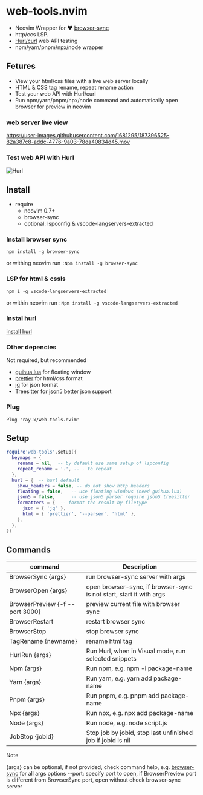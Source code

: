# web-tools.nvim

- Neovim Wrapper for ❤️ [browser-sync](https://github.com/BrowserSync/browser-sync)
- http/ccs LSP.
- [Hurl/curl](https://hurl.dev/) web API testing
- npm/yarn/pnpm/npx/node wrapper

## Fetures

- View your html/css files with a live web server locally
- HTML & CSS tag rename, repeat rename action
- Test your web API with Hurl/curl
- Run npm/yarn/pnpm/npx/node command and automatically open browser for preview in neovim

### web server live view

https://user-images.githubusercontent.com/1681295/187396525-82a387c8-addc-4776-9a03-78da40834d45.mov

### Test web API with Hurl

![Hurl](https://user-images.githubusercontent.com/1681295/213343683-fae07050-7e9b-45e2-a0f3-380d94105578.jpg)

## Install

- require
  - neovim 0.7+
  - browser-sync
  - optional: lspconfig & vscode-langservers-extracted

### Install browser sync

```shell
npm install -g browser-sync
```
or withing neovim run `:Npm install -g browser-sync`

### LSP for html & cssls

```shell
npm i -g vscode-langservers-extracted
```

or within neovim run `:Npm install -g vscode-langservers-extracted`

### Instal hurl

[install hurl](https://hurl.dev/docs/installation.html)

### Other depencies

Not required, but recommended

- [guihua.lua](github.com/ray-x/guihua.lua) for floating window
- [prettier](https://prettier.io/) for html/css format
- [jq](https://stedolan.github.io/jq/) for json format
- Treesitter for [json5](https://json5.org/) better json support

### Plug

```vim
Plug 'ray-x/web-tools.nvim'
```

## Setup

```lua
require'web-tools'.setup({
  keymaps = {
    rename = nil,  -- by default use same setup of lspconfig
    repeat_rename = '.', -- . to repeat
  },
  hurl = {  -- hurl default
    show_headers = false, -- do not show http headers
    floating = false,   -- use floating windows (need guihua.lua)
    json5 = false,      -- use json5 parser require json5 treesitter
    formatters = {  -- format the result by filetype
      json = { 'jq' },
      html = { 'prettier', '--parser', 'html' },
    },
  },
})
```

## Commands

| command                         | Description                                                         |
| ------------------------------- | ------------------------------------------------------------------- |
| BrowserSync {args}              | run browser-sync server with args                                   |
| BrowserOpen {args}              | open browser-sync, if browser-sync is not start, start it with args |
| BrowserPreview {-f --port 3000} | preview current file with browser sync                              |
| BrowserRestart                  | restart browser sync                                                |
| BrowserStop                     | stop browser sync                                                   |
| TagRename {newname}             | rename html tag                                                     |
| HurlRun {args}                  | Run Hurl, when in Visual mode, run selected snippets                |
| Npm {args}                      | Run npm, e.g. npm -i package-name                                   |
| Yarn {args}                     | Run yarn, e.g. yarn add package-name                                |
| Pnpm {args}                     | Run pnpm, e.g. pnpm add package-name                                |
| Npx {args}                      | Run npx, e.g. npx add package-name                                  |
| Node {args}                     | Run node, e.g. node script.js                                       |
| JobStop {jobid}                 | Stop job by jobid, stop last unfinished job if jobid is nil         |

> [!Note]
> {args} can be optional, if not provided, check command help, e.g. [browser-sync](https://browsersync.io/docs/command-line) for all args
> options --port: specify port to open, if BrowserPreview port is different from BrowserSync port, open without check
> browser-sync server
